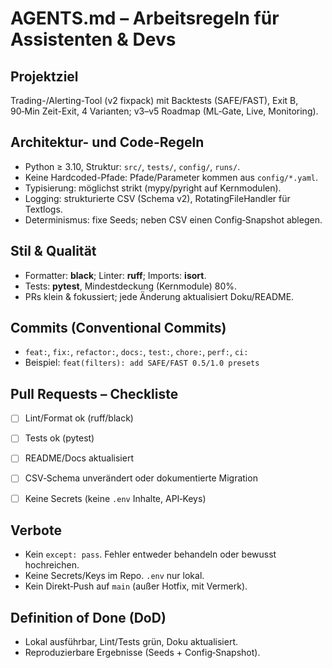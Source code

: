 # AGENTS.md – Arbeitsregeln für Assistenten & Devs


## Projektziel
Trading-/Alerting-Tool (v2 fixpack) mit Backtests (SAFE/FAST), Exit B, 90‑Min Zeit-Exit, 4 Varianten; v3–v5 Roadmap (ML‑Gate, Live, Monitoring).


## Architektur- und Code-Regeln
- Python ≥ 3.10, Struktur: `src/`, `tests/`, `config/`, `runs/`.
- Keine Hardcoded-Pfade: Pfade/Parameter kommen aus `config/*.yaml`.
- Typisierung: möglichst strikt (mypy/pyright auf Kernmodulen).
- Logging: strukturierte CSV (Schema v2), RotatingFileHandler für Textlogs.
- Determinismus: fixe Seeds; neben CSV einen Config‑Snapshot ablegen.


## Stil & Qualität
- Formatter: **black**; Linter: **ruff**; Imports: **isort**.
- Tests: **pytest**, Mindestdeckung (Kernmodule) 80%.
- PRs klein & fokussiert; jede Änderung aktualisiert Doku/README.


## Commits (Conventional Commits)
- `feat:`, `fix:`, `refactor:`, `docs:`, `test:`, `chore:`, `perf:`, `ci:`
- Beispiel: `feat(filters): add SAFE/FAST 0.5/1.0 presets`


## Pull Requests – Checkliste
- [ ] Lint/Format ok (ruff/black)
- [ ] Tests ok (pytest)
- [ ] README/Docs aktualisiert
- [ ] CSV‑Schema unverändert oder dokumentierte Migration
- [ ] Keine Secrets (keine `.env` Inhalte, API‑Keys)


## Verbote
- Kein `except: pass`. Fehler entweder behandeln oder bewusst hochreichen.
- Keine Secrets/Keys im Repo. `.env` nur lokal.
- Kein Direkt‑Push auf `main` (außer Hotfix, mit Vermerk).


## Definition of Done (DoD)
- Lokal ausführbar, Lint/Tests grün, Doku aktualisiert.
- Reproduzierbare Ergebnisse (Seeds + Config‑Snapshot).